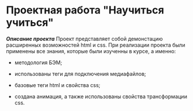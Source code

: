 # Проектная работа "Научиться учиться" 

**_Описание проекта_** 
Проект представляет собой демонстацию расширенных возможностей html и css. 
При реализации проекта были применены все знания, которые были изученны в курсе, а именно: 

* методология БЭМ; 

* использованы теги для подключения медиафайлов; 

* базовые теги html и свойства css; 

* cоздана анимация, а также использованы свойства трансформации css. 